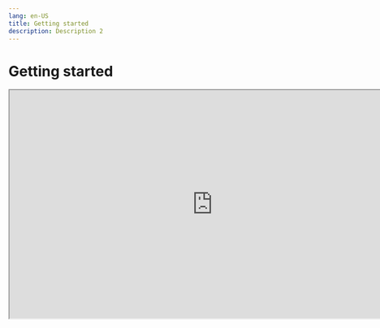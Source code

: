 ```yaml
---
lang: en-US
title: Getting started
description: Description 2
---
```


# Getting started

<iframe  width="800" height="450" src="https://www.figma.com/embed?embed_host=share&url=https%3A%2F%2Fwww.figma.com%2Ffile%2FAWm4bulHTVb9z6zRe2O05D%2FTroop-Design-System-Kraft%3Fnode-id%3D0%253A1%26hide-ui%3D1"></iframe>
